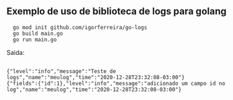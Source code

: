## Exemplo de uso de biblioteca de logs para golang

```shell
  go mod init github.com/igorferreira/go-logs
  go build main.go
  go run main.go
```

Saida:

```shell

{"level":"info","message":"Teste de logs","name":"meulog","time":"2020-12-28T23:32:08-03:00"}
{"fields":{"id":1},"level":"info","message":"adicionado um campo id no log","name":"meulog","time":"2020-12-28T23:32:08-03:00"}

```